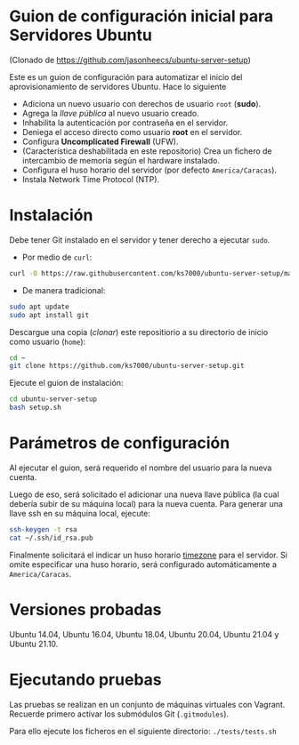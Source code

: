 # Guion de configuración inicial para Servidores Ubuntu

(Clonado de https://github.com/jasonheecs/ubuntu-server-setup)

Este es un guion de configuración para automatizar el inicio del aprovisionamiento de servidores Ubuntu. Hace lo siguiente
* Adiciona un nuevo usuario con derechos de usuario `root` (**sudo**).
* Agrega la _llave pública_ al nuevo usuario creado.
* Inhabilita la autenticación por contraseña en el servidor.
* Deniega el acceso directo como usuario **root** en el servidor.
* Configura **Uncomplicated Firewall** (UFW).
* (Característica deshabilitada en este repositorio) Crea un fichero de intercambio de memoria según el hardware instalado.
* Configura el huso horario del servidor (por defecto `America/Caracas`).
* Instala Network Time Protocol (NTP).

# Instalación
Debe tener Git instalado en el servidor y tener derecho a ejecutar `sudo`.

* Por medio de `curl`:
```bash
curl -O https://raw.githubusercontent.com/ks7000/ubuntu-server-setup/master/configura-servidor-ubuntu.sh | sh configura-servidor-ubuntu.sh
```

* De manera tradicional:
```bash
sudo apt update
sudo apt install git
```

Descargue una copia (*clonar*) este repositiorio a su directorio de inicio como usuario (`home`):
```bash
cd ~
git clone https://github.com/ks7000/ubuntu-server-setup.git
```

Ejecute el guion de instalación:
```bash
cd ubuntu-server-setup
bash setup.sh
```

# Parámetros de configuración
Al ejecutar el guion, será requerido el nombre del usuario para la nueva cuenta.

Luego de eso, será solicitado el adicionar una nueva llave pública (la cual debería subir de su máquina local) para la nueva cuenta. Para generar una llave ssh en su máquina local, ejecute:
```bash
ssh-keygen -t rsa
cat ~/.ssh/id_rsa.pub
```

Finalmente solicitará el indicar un huso horario [timezone](https://en.wikipedia.org/wiki/List_of_tz_database_time_zones) para el servidor. Si omite especificar una huso horario, será configurado automáticamente a `America/Caracas`.

# Versiones probadas
Ubuntu 14.04, Ubuntu 16.04, Ubuntu 18.04, Ubuntu 20.04, Ubuntu 21.04 y Ubuntu 21.10.

# Ejecutando pruebas
Las pruebas se realizan en un conjunto de máquinas virtuales con Vagrant. Recuerde primero activar los submódulos Git (`.gitmodules`).

Para ello ejecute los ficheros en el siguiente directorio:
`./tests/tests.sh`

